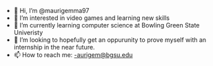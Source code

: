 - 👋 Hi, I’m @maurigemma97
- 👀 I’m interested in video games and learning new skills 
- 🌱 I’m currently learning computer science at Bowling Green State Univeristy
- 💞️ I’m looking to hopefully get an oppurunity to prove myself with an internship in the near future. 
- 📫 How to reach me:
    -aurigem@bgsu.edu


